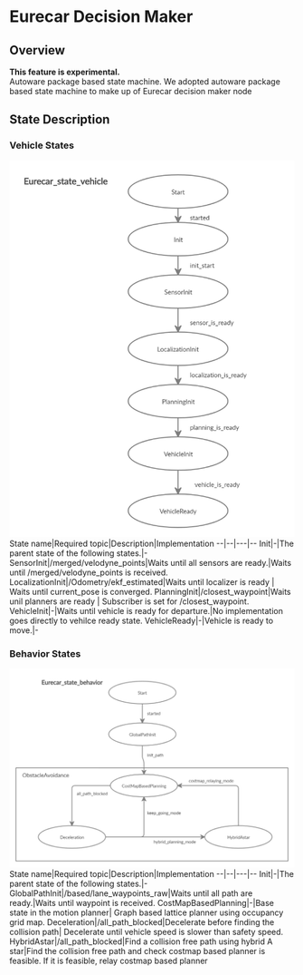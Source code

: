 # Eurecar Decision Maker

## Overview
**This feature is experimental.**</br>
Autoware package based state machine.
We adopted autoware package based state machine to make up of Eurecar decision maker node 

## State Description
### Vehicle States
<img src="docs/Eurecar_state_vehicle.png" width=600>
State name|Required topic|Description|Implementation
--|--|---|--
Init|-|The parent state of the following states.|-
SensorInit|/merged/velodyne_points|Waits until all sensors are ready.|Waits until /merged/velodyne_points is received.  
LocalizationInit|/Odometry/ekf_estimated|Waits until localizer is ready | Waits until current_pose is converged.
PlanningInit|/closest_waypoint|Waits unil planners are ready | Subscriber is set for /closest_waypoint.
VehicleInit|-|Waits until vehicle is ready for departure.|No implementation goes directly to vehilce ready state.
VehicleReady|-|Vehicle is ready to move.|-

### Behavior States
<img src="docs/Eurecar_state_behavior.png" width=600>
State name|Required topic|Description|Implementation
--|--|---|--
Init|-|The parent state of the following states.|-
GlobalPathInit|/based/lane_waypoints_raw|Waits until all path are ready.|Waits until waypoint is received.  
CostMapBasedPlanning|-|Base state in the motion planner| Graph based lattice planner using occupancy grid map.
Deceleration|/all_path_blocked|Decelerate before finding the collision path| Decelerate until vehicle speed is slower than safety speed.
HybridAstar|/all_path_blocked|Find a collision free path using hybrid A star|Find the collision free path and check costmap based planner is feasible. If it is feasible, relay costmap based planner


<!-- 
## ROS Parameters
Parameter|Type|Description
--|---|--
state_vehicle_file_name|string|file that defines vehicle state transition
state_mission_file_name|string|file that defines mission state transition
state_behavior_file_name|string|file that defines behavior state transition
state_motion_file_name|string|file that defines motion state transition
stopline_reset_count|int|This parameter is used if the vehicle stops at the stop line and moves backward without crossing the stop line. When the vehicle moves backward by this count of the waypoints, the stop line is recognized again. -->

<!-- 
## Subscribed topics
Topic|Type|Objective
--|---|--
/based/lane_waypoints_array|autoware_msgs/LaneArray|waypoints for the vehicle to follow. (e.g. waypoints given from waypoint_loader node)
/change_flag|std_msgs/Int32|Vehicle will try to change lane if this flag is set. Publishes /lamp_cmd to change blinkers according to this flag. (0=straight, 1=right, 2=left)
/closest_waypoint|std_msgs/Int32|Closest waypoint index in waypoints given by /based/lane_waypoints_array.
/config/decision_maker|autoware_config_msgs::ConfigDecisionMaker|Parameters set from runtime manager
/current_pose|geometry_msgs/PoseStamped|Current pose of vehicle
/current_velocity|geometry_msgs/TwistStamped|Current velocity of vehicle
/filtered_points|sensor_msgs/PointCloud2|Used to check if sensor data is ready. This is meant to give pointcloud data used for ndt_matching.
/final_waypoints|autoware_msgs/Lane|resultant waypoints from planner nodes, e.g. from velocity_set node.
/obstacle_waypoint|std_msgs/Int32|Obstacle waypoint index. Used in "Go" state.
/state_cmd|std_msgs/String|Decision_maker will try to transit state according to the key given through this topic.
/state/stop_order_wpidx|std_msgs/Int32|Vehicle will try to stop at this index of waypoint. Used in "OrderedStop" state.
/vector_map_info/area|vector_map_msgs/AreaArray|Area information from vector map. <br>This is ignored unless area, cross_road, line, point, road_sign, stop_line, and vector are subscribed.
/vector_map_info/cross_road|vector_map_msgs/CrossRoadArray|Cross road information from vector map. <br>This is ignored unless area, cross_road, line, point, road_sign, stop_line, and vector are subscribed.
/vector_map_info/line|vector_map_msgs/LineArray|Line information from vector map. <br>This is ignored unless area, cross_road, line, point, road_sign, stop_line, and vector are subscribed.
/vector_map_info/point|vector_map_msgs/PointArray|Point information from vector map.<br>This is ignored unless area, cross_road, line, point, road_sign, stop_line, and vector are subscribed.  
/vector_map_info/road_sign|vector_map_msgs/RoadSignArray|Road sign information from vector map. <br>This is ignored unless area, cross_road, line, point, road_sign, stop_line, and vector are subscribed.
/vector_map_info/stop_line|vector_map_msgs/StopLineArray|Stop line information from vector map.<br>This is ignored unless area, cross_road, line, point, road_sign, stop_line, and vector are subscribed.
/vector_map_info/vector|vector_map_msgs/VectorArray|Vector information from vector map. <br>This is ignored unless area, cross_road, line, point, road_sign, stop_line, and vector are subscribed.


## Published topics
Topic|Type|Objective
--|---|--
/decision_maker/available_transition|std_msgs/String|available transition from current state
/decision_maker/operator_help_text|jsk_rviz_plugins/OverlayText|Help message during operation
/decision_maker/state|std_msgs/String|current state for "Vehicle", "Mission", and "Drive" state machine.
/decision_maker/state_msg|autoware_msgs/State|current state for "Vehicle", "Mission", and "Drive" state machine with header.
/lamp_cmd|autoware_msgs/LampCmd|blinker command to vehicle (0=straight, 1=right, 2=left)
/lane_waypoints_array|autoware_msgs/LaneArray|waypoints passed down to following planners. (e.g. lane_rule)
/light_color_managed|autoware_msgs/TrafficLight|meant to publish light_color status. Not implemented yet.
/decision_maker/state_overlay|jsk_rviz_plugins/OverlayText|Current state as overlay_txt.
/state/stopline_wpidx|std_msgs/Int32|Index of waypoint for the vehicle to stop.
/decision_maker/target_velocity_array|std_msgs/Float64MultiArray| Array of target velocity obtained from final_waypoints.
/stop_location|autoware_msgs/VehicleLocation|Feedback to fms on the `/state_stop_order_wpidx` topic. It contains the index that the vehicle will stop and the id of the lane_array that the vehicle is using at the time. -->



